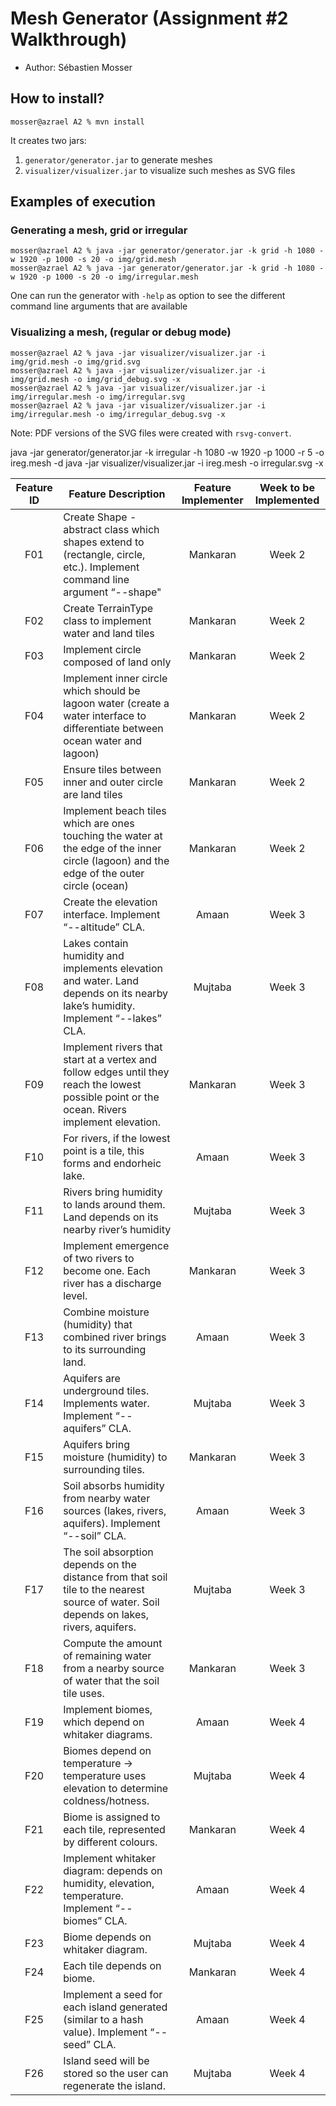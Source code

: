 # Mesh Generator (Assignment #2 Walkthrough)

- Author: Sébastien Mosser

## How to install?

```
mosser@azrael A2 % mvn install
```

It creates two jars:

1. `generator/generator.jar` to generate meshes
2. `visualizer/visualizer.jar` to visualize such meshes as SVG files

## Examples of execution

### Generating a mesh, grid or irregular

```
mosser@azrael A2 % java -jar generator/generator.jar -k grid -h 1080 -w 1920 -p 1000 -s 20 -o img/grid.mesh
mosser@azrael A2 % java -jar generator/generator.jar -k grid -h 1080 -w 1920 -p 1000 -s 20 -o img/irregular.mesh
```

One can run the generator with `-help` as option to see the different command line arguments that are available

### Visualizing a mesh, (regular or debug mode)

```
mosser@azrael A2 % java -jar visualizer/visualizer.jar -i img/grid.mesh -o img/grid.svg
mosser@azrael A2 % java -jar visualizer/visualizer.jar -i img/grid.mesh -o img/grid_debug.svg -x
mosser@azrael A2 % java -jar visualizer/visualizer.jar -i img/irregular.mesh -o img/irregular.svg
mosser@azrael A2 % java -jar visualizer/visualizer.jar -i img/irregular.mesh -o img/irregular_debug.svg -x
```

Note: PDF versions of the SVG files were created with `rsvg-convert`.


java -jar generator/generator.jar -k irregular -h 1080 -w 1920 -p 1000 -r 5 -o ireg.mesh -d
java -jar visualizer/visualizer.jar -i ireg.mesh -o irregular.svg -x



| Feature ID | Feature Description | Feature Implementer | Week to be Implemented |
| :-:  | ---       | :-:     | :-:       |
| F01 | Create Shape - abstract class which shapes extend to (rectangle, circle, etc.). Implement command line argument “--shape" | Mankaran | Week 2 |
| F02 | Create TerrainType class to implement water and land tiles | Mankaran | Week 2
| F03 | Implement circle composed of land only | Mankaran | Week 2
| F04 | Implement inner circle which should be lagoon water (create a water interface to differentiate between ocean water and lagoon)| Mankaran | Week 2
| F05 | Ensure tiles between inner and outer circle are land tiles | Mankaran | Week 2
| F06 | Implement beach tiles which are ones touching the water at the edge of the inner circle (lagoon) and the edge of the outer circle (ocean)| Mankaran | Week 2
| F07 | Create the elevation interface. Implement “--altitude” CLA. | Amaan | Week 3
| F08 | Lakes contain humidity and implements elevation and water. Land depends on its nearby lake’s humidity. Implement “--lakes” CLA. | Mujtaba | Week 3
| F09 | Implement rivers that start at a vertex and follow edges until they reach the lowest possible point or the ocean. Rivers implement elevation. | Mankaran | Week 3
| F10 | For rivers, if the lowest point is a tile, this forms and endorheic lake. | Amaan | Week 3
| F11 | Rivers bring humidity to lands around them. Land depends on its nearby river’s humidity | Mujtaba | Week 3
| F12 | Implement emergence of two rivers to become one. Each river has a discharge level. | Mankaran | Week 3
| F13 | Combine moisture (humidity) that combined river brings to its surrounding land. | Amaan | Week 3
| F14 | Aquifers are underground tiles. Implements water. Implement “--aquifers” CLA. | Mujtaba | Week 3
| F15 | Aquifers bring moisture (humidity) to surrounding tiles. | Mankaran | Week 3
| F16 | Soil absorbs humidity from nearby water sources (lakes, rivers, aquifers). Implement “--soil” CLA. | Amaan | Week 3
| F17 | The soil absorption depends on the distance from that soil tile to the nearest source of water. Soil depends on lakes, rivers, aquifers. | Mujtaba | Week 3
| F18 | Compute the amount of remaining water from a nearby source of water that the soil tile uses. | Mankaran | Week 3
| F19 | Implement biomes, which depend on whitaker diagrams. | Amaan | Week 4
| F20 | Biomes depend on temperature → temperature uses elevation to determine coldness/hotness. | Mujtaba | Week 4
| F21 | Biome is assigned to each tile, represented by different colours. | Mankaran | Week 4
| F22 | Implement whitaker diagram: depends on humidity, elevation, temperature. Implement “--biomes” CLA. | Amaan | Week 4
| F23 | Biome depends on whitaker diagram. | Mujtaba | Week 4
| F24 | Each tile depends on biome. | Mankaran | Week 4
| F25 | Implement a seed for each island generated (similar to a hash value). Implement “--seed” CLA. | Amaan | Week 4
| F26 | Island seed will be stored so the user can regenerate the island. | Mujtaba | Week 4


